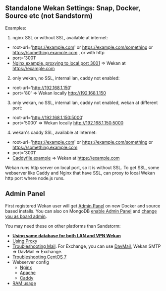 ## Standalone Wekan Settings: Snap, Docker, Source etc (not Sandstorm)

Examples:

1) nginx SSL or without SSL, available at internet:
- root-url='https://example.com'   or https://example.com/something or https://something.example.com , or with http
- port='3001'
- [Nginx example, proxying to local port 3001](https://github.com/wekan/wekan/wiki/Nginx-Webserver-Config)
=> Wekan at https://example.com

2) only wekan, no SSL, internal lan, caddy not enabled:
- root-url='http://192.168.1.150'
- port='80'
=> Wekan locally http://192.168.1.150

3) only wekan, no SSL, internal lan, caddy not enabled, wekan at different port:
- root-url='http://192.168.1.150:5000'
- port='5000'
=> Wekan locally http://192.168.1.150:5000

4) wekan's caddy SSL, available at Internet:
- root-url='https://example.com'   or https://example.com/something or https://something.example.com
- port='3001'
- [Caddyfile example](https://github.com/wekan/wekan-snap/wiki/Install#7-replace-first-top-line-of-text-with-subdomainexamplecomsuburl-without-any-beginning-of-httphttps)
=> Wekan at https://example.com

Wekan runs http server on local port, so it is without SSL. To get SSL, some webserver like Caddy and Nginx that have SSL, can proxy to local Wekan http port where node.js runs.

## Admin Panel

First registered Wekan user will get [Admin Panel](https://github.com/wekan/wekan/wiki/Features) on new
Docker and source based installs. You can also on MongoDB 
[enable Admin Panel](https://github.com/wekan/wekan/blob/devel/CHANGELOG.md#v0111-rc2-2017-03-05-wekan-prerelease) and [change you as board admin](https://github.com/wekan/wekan/issues/1060#issuecomment-310545976).

You may need these on other platforms than Sandstorm:
* **[Using same database for both LAN and VPN Wekan](https://github.com/wekan/wekan-mongodb/blob/master/docker-compose.yml#L86-L100)**
* [Using Proxy](https://github.com/wekan/wekan/issues/1480)
* [Troubleshooting Mail](https://github.com/wekan/wekan/wiki/Troubleshooting-Mail). For Exchange, you can use [DavMail](http://davmail.sourceforge.net), Wekan SMTP => DavMail => Exchange.
* [Troubleshooting CentOS 7](https://github.com/wekan/wekan/issues/718)
* Webserver config
  * [Nginx](https://github.com/wekan/wekan/wiki/Nginx-Webserver-Config)
  * [Apache](https://github.com/wekan/wekan/wiki/Apache)
  * [Caddy](https://github.com/wekan/wekan/wiki/Caddy-Webserver-Config)
* [RAM usage](https://github.com/wekan/wekan/issues/1088#issuecomment-311843230)